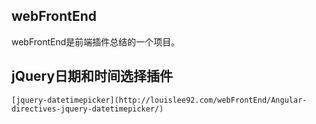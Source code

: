 ## webFrontEnd
webFrontEnd是前端插件总结的一个项目。

## jQuery日期和时间选择插件

	[jquery-datetimepicker](http://louislee92.com/webFrontEnd/Angular-directives-jquery-datetimepicker/)

